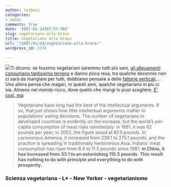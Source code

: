 ```yaml
---
author: leibniz
categories:
- mondi
comments: true
date: '2007-01-24T07:57:30Z'
slug: vegetariano-alla-brace
title: Vegetariano alla brace
url: "/2007/01/24/vegetariano-alla-brace/"
wordpress_id: 2378

---
```

[![](https://www.vegetarianismo.com.br/images/vegan.gif)](https://www.vegetarianismo.com.br/)Ti dicono: se fossimo vegetariani saremmo tutti più sani, [gli allevamenti consumano tantissimo terreno](https://www.scienzavegetariana.it/ambiente/imp_amb_vegag2004.html) e danno poca resa, tra qualche decennio non ci sarà da mangiare per tutti, dobbiamo pensare a delle [fattorie verticali](https://www.leibniz-blogs.it/archives/2005/06/25/230),... Uno allora pensa che magari, in questi anni, qualche vegetariano in più ci sia. Almeno nel mondo ricco, dove quello che mangi lo puoi scegliere. [E' così, ma](https://www.newyorker.com/printables/critics/070122crbo_books_shapin):



> Vegetarians have long had the best of the intellectual arguments. If so, that just shows how little intellectual arguments matter to populations’ eating decisions. The number of vegetarians in developed countries is evidently on the increase, but the world’s per-capita consumption of meat rises relentlessly: in 1981, it was 62 pounds per year; in 2002, the figure stood at 87.5 pounds. In carnivorous America, it increased from 238.1 to 275.1 pounds, and the practice is spreading in traditionally herbivorous Asia. Indians’ meat consumption has risen from 8.4 to 11.5 pounds since 1981; **in China, it has increased from 33.1 to an astonishing 115.5 pounds**. **This result has nothing to do with principle and everything to do with prosperity.**

### Scienza vegetariana - L* - New Yorker - vegetarianismo
